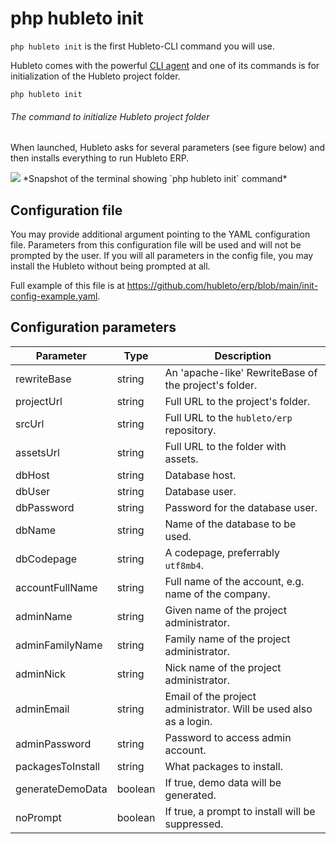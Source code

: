 # php hubleto init

`php hubleto init` is the first Hubleto-CLI command you will use.

Hubleto comes with the powerful [CLI agent](../cli-agent) and one of its commands is for initialization of the Hubleto project folder.

```
php hubleto init
```
###### The command to initialize Hubleto project folder

When launched, Hubleto asks for several parameters (see figure below) and then installs everything to run Hubleto ERP.

<img src="{{ bookRootUrl }}/content/assets/images/cli-init-01.png" />
*Snapshot of the terminal showing `php hubleto init` command*

## Configuration file

You may provide additional argument pointing to the YAML configuration file. Parameters from this configuration file
will be used and will not be prompted by the user. If you will all parameters in the config file, you may
install the Hubleto without being prompted at all.

Full example of this file is at https://github.com/hubleto/erp/blob/main/init-config-example.yaml.

## Configuration parameters

| Parameter         | Type    | Description                                                       |
| ----------------- | ------- | ----------------------------------------------------------------- |
| rewriteBase       | string  | An 'apache-like' RewriteBase of the project's folder.             |
| projectUrl        | string  | Full URL to the project's folder.                                 |
| srcUrl            | string  | Full URL to the `hubleto/erp` repository.                        |
| assetsUrl         | string  | Full URL to the folder with assets.                               |
| dbHost            | string  | Database host.                                                    |
| dbUser            | string  | Database user.                                                    |
| dbPassword        | string  | Password for the database user.                                   |
| dbName            | string  | Name of the database to be used.                                  |
| dbCodepage        | string  | A codepage, preferrably `utf8mb4`.                                |
| accountFullName   | string  | Full name of the account, e.g. name of the company.               |
| adminName         | string  | Given name of the project administrator.                          |
| adminFamilyName   | string  | Family name of the project administrator.                         |
| adminNick         | string  | Nick name of the project administrator.                           |
| adminEmail        | string  | Email of the project administrator. Will be used also as a login. |
| adminPassword     | string  | Password to access admin account.                                 |
| packagesToInstall | string  | What packages to install.                                         |
| generateDemoData  | boolean | If true, demo data will be generated.                             |
| noPrompt          | boolean | If true, a prompt to install will be suppressed.                  |
